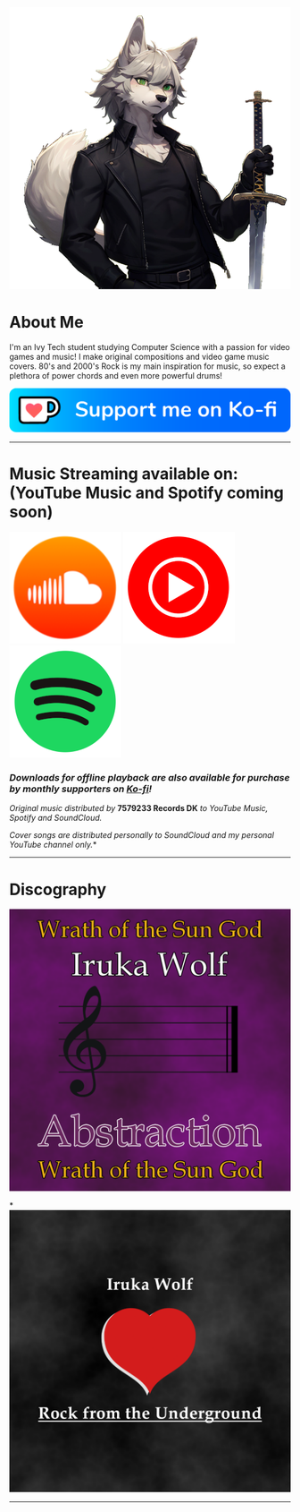 ![Profile Avatar](images/pfp.png)

# About Me

I'm an Ivy Tech student studying Computer Science with a passion for video games and music! I make original compositions and video game music covers. 80's and 2000's Rock is my main inspiration for music, so expect a plethora of power chords and even more powerful drums!

[![Ko-fi](images/kofi_button_blue.png)](https://ko-fi.com/irukawolf)

---

# Music Streaming available on: (YouTube Music and Spotify coming soon)
[![SoundCloud](images/soundcloud.png)](https://soundcloud.com/iruka-wolf/)  ![YouTube Music](images/ytmusic.png) ![Spotify](images/spotify.png)

### *Downloads for offline playback are also available for purchase by monthly supporters on [Ko-fi](https://ko-fi.com/irukawolf/shop)!*

*Original music distributed by* **7579233 Records DK** *to YouTube Music, Spotify and SoundCloud.*

*Cover songs are distributed personally to SoundCloud and my personal YouTube channel only.**

---

# Discography

[![Wrath of the Sun God](images/Abstraction.png)](https://ko-fi.com/post/Wrath-of-the-Sun-God-is-now-streaming-on-SoundClou-U7U8118QVY)

*[![Rock from the Underground](images/EP-1.png)](https://ko-fi.com/post/Rock-from-the-Underground-EP-on-Soundcloud-P5P3116F57)

---

<!--# Mods
![Plight of Eldra Romhack](images/plight-of-eldra.png)

### An in-development romhack for Ocarina of Time: Master Quest Debug featuring a custom story, dungeons, progression, and music! It is currently in the alpha stages, so there is no public build available yet. -->
